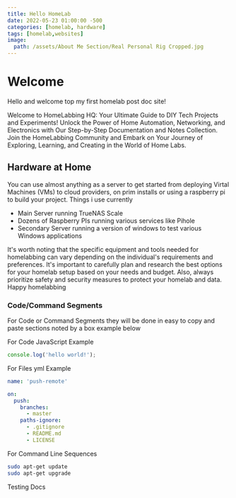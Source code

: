 ```yaml
---
title: Hello HomeLab
date: 2022-05-23 01:00:00 -500
categories: [homelab, hardware]
tags: [homelab,websites]
image:
  path: /assets/About Me Section/Real Personal Rig Cropped.jpg
---
```


# Welcome

Hello and welcome top my first homelab post doc site!

Welcome to HomeLabbing HQ: Your Ultimate Guide to DIY Tech Projects and Experiments! Unlock the Power of Home Automation, Networking, and Electronics with Our Step-by-Step Documentation and Notes Collection. Join the HomeLabbing Community and Embark on Your Journey of Exploring, Learning, and Creating in the World of Home Labs.

## Hardware at Home

You can use almost anything as a server to get started from deploying Virtal Machines (VMs) to cloud providers, on prim installs or using a raspberry pi to build your project. Things i use currently

* Main Server running TrueNAS Scale
* Dozens of Raspberry PIs running various services like Pihole
* Secondary Server running a version of windows to test various Windows applications

It's worth noting that the specific equipment and tools needed for homelabbing can vary depending on the individual's requirements and preferences. It's important to carefully plan and research the best options for your homelab setup based on your needs and budget. Also, always prioritize safety and security measures to protect your homelab and data. Happy homelabbing

### Code/Command Segments

For Code or Command Segments they will be done in easy to copy and paste sections noted by a box example below

For Code JavaScript Example

```javascript
console.log('hello world!');
```
For Files yml Example
```yml
name: 'push-remote'

on:
  push:
    branches:
      - master
    paths-ignore:
      - .gitignore
      - README.md
      - LICENSE

```
For Command Line Sequences

```bash
sudo apt-get update
sudo apt-get upgrade
```


Testing Docs